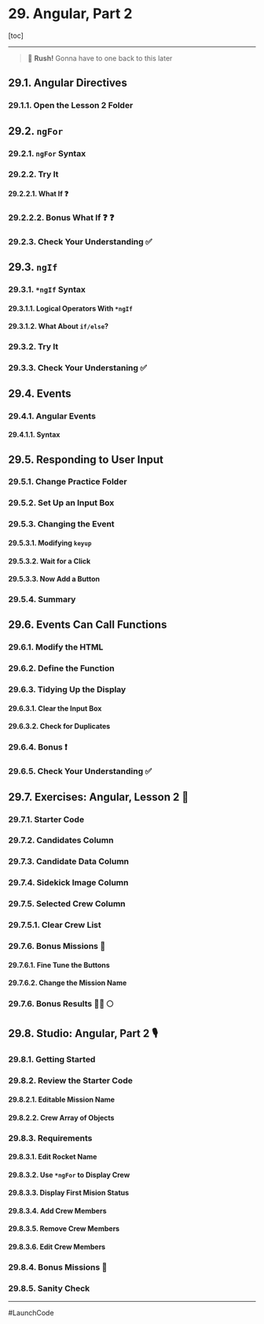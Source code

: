 # 29. Angular, Part 2

[toc]

---

> :runner: **Rush!** Gonna have to one back to this later

## 29.1. Angular Directives

### 29.1.1. Open the Lesson 2 Folder

## 29.2. `ngFor`

### 29.2.1. `ngFor` Syntax

### 29.2.2. Try It

#### 29.2.2.1. What If :question:

### 29.2.2.2. Bonus What If :question: :question:

### 29.2.3. Check Your Understanding :white_check_mark:

## 29.3. `ngIf`

### 29.3.1. `*ngIf` Syntax

#### 29.3.1.1. Logical Operators With `*ngIf`

#### 29.3.1.2. What About `if/else`?

### 29.3.2. Try It

### 29.3.3. Check Your Understaning :white_check_mark:

## 29.4. Events

### 29.4.1. Angular Events

#### 29.4.1.1. Syntax

## 29.5. Responding to User Input

### 29.5.1. Change Practice Folder

### 29.5.2. Set Up an Input Box

### 29.5.3. Changing the Event

#### 29.5.3.1. Modifying `keyup`

#### 29.5.3.2. Wait for a Click

#### 29.5.3.3. Now Add a Button

### 29.5.4. Summary

## 29.6. Events Can Call Functions

### 29.6.1. Modify the HTML

### 29.6.2. Define the Function

### 29.6.3. Tidying Up the Display 

#### 29.6.3.1. Clear the Input Box

#### 29.6.3.2. Check for Duplicates

### 29.6.4. Bonus :exclamation:

### 29.6.5. Check Your Understanding :white_check_mark:

## 29.7. Exercises: Angular, Lesson 2 :runner:

### 29.7.1. Starter Code

### 29.7.2. Candidates Column

### 29.7.3. Candidate Data Column

### 29.7.4. Sidekick Image Column

### 29.7.5. Selected Crew Column

### 29.7.5.1. Clear Crew List

### 29.7.6. Bonus Missions :rocket:

#### 29.7.6.1. Fine Tune the Buttons

#### 29.7.6.2. Change the Mission Name

### 29.7.6. Bonus Results :man_astronaut: :full_moon:

## 29.8. Studio: Angular, Part 2 :studio_microphone:

### 29.8.1. Getting Started

### 29.8.2. Review the Starter Code

#### 29.8.2.1. Editable Mission Name

#### 29.8.2.2. Crew Array of Objects

### 29.8.3. Requirements

#### 29.8.3.1. Edit Rocket Name

#### 29.8.3.2. Use `*ngFor` to Display Crew

#### 29.8.3.3. Display First Mision Status

#### 29.8.3.4. Add Crew Members

#### 29.8.3.5. Remove Crew Members

#### 29.8.3.6. Edit Crew Members

### 29.8.4. Bonus Missions :rocket:

### 29.8.5. Sanity Check

---

#LaunchCode